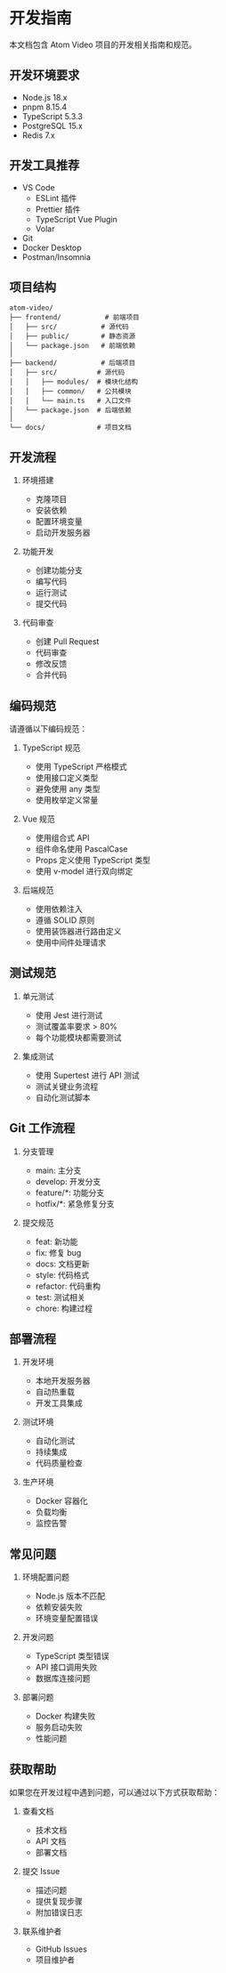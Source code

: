 # 开发指南

本文档包含 Atom Video 项目的开发相关指南和规范。

## 开发环境要求

- Node.js 18.x
- pnpm 8.15.4
- TypeScript 5.3.3
- PostgreSQL 15.x
- Redis 7.x

## 开发工具推荐

- VS Code
  - ESLint 插件
  - Prettier 插件
  - TypeScript Vue Plugin
  - Volar
- Git
- Docker Desktop
- Postman/Insomnia

## 项目结构

```
atom-video/
├── frontend/           # 前端项目
│   ├── src/           # 源代码
│   ├── public/        # 静态资源
│   └── package.json   # 前端依赖
│
├── backend/           # 后端项目
│   ├── src/          # 源代码
│   │   ├── modules/  # 模块化结构
│   │   ├── common/   # 公共模块
│   │   └── main.ts   # 入口文件
│   └── package.json  # 后端依赖
│
└── docs/             # 项目文档
```

## 开发流程

1. 环境搭建
   - 克隆项目
   - 安装依赖
   - 配置环境变量
   - 启动开发服务器

2. 功能开发
   - 创建功能分支
   - 编写代码
   - 运行测试
   - 提交代码

3. 代码审查
   - 创建 Pull Request
   - 代码审查
   - 修改反馈
   - 合并代码

## 编码规范

请遵循以下编码规范：

1. TypeScript 规范
   - 使用 TypeScript 严格模式
   - 使用接口定义类型
   - 避免使用 any 类型
   - 使用枚举定义常量

2. Vue 规范
   - 使用组合式 API
   - 组件命名使用 PascalCase
   - Props 定义使用 TypeScript 类型
   - 使用 v-model 进行双向绑定

3. 后端规范
   - 使用依赖注入
   - 遵循 SOLID 原则
   - 使用装饰器进行路由定义
   - 使用中间件处理请求

## 测试规范

1. 单元测试
   - 使用 Jest 进行测试
   - 测试覆盖率要求 > 80%
   - 每个功能模块都需要测试

2. 集成测试
   - 使用 Supertest 进行 API 测试
   - 测试关键业务流程
   - 自动化测试脚本

## Git 工作流程

1. 分支管理
   - main: 主分支
   - develop: 开发分支
   - feature/*: 功能分支
   - hotfix/*: 紧急修复分支

2. 提交规范
   - feat: 新功能
   - fix: 修复 bug
   - docs: 文档更新
   - style: 代码格式
   - refactor: 代码重构
   - test: 测试相关
   - chore: 构建过程

## 部署流程

1. 开发环境
   - 本地开发服务器
   - 自动热重载
   - 开发工具集成

2. 测试环境
   - 自动化测试
   - 持续集成
   - 代码质量检查

3. 生产环境
   - Docker 容器化
   - 负载均衡
   - 监控告警

## 常见问题

1. 环境配置问题
   - Node.js 版本不匹配
   - 依赖安装失败
   - 环境变量配置错误

2. 开发问题
   - TypeScript 类型错误
   - API 接口调用失败
   - 数据库连接问题

3. 部署问题
   - Docker 构建失败
   - 服务启动失败
   - 性能问题

## 获取帮助

如果您在开发过程中遇到问题，可以通过以下方式获取帮助：

1. 查看文档
   - 技术文档
   - API 文档
   - 部署文档

2. 提交 Issue
   - 描述问题
   - 提供复现步骤
   - 附加错误日志

3. 联系维护者
   - GitHub Issues
   - 项目维护者 
